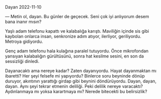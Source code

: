 Dayan
2022-11-10

— Metin ol, dayan. Bu günler de geçecek. Seni çok iyi anlıyorum desem bana inanır mısın?

Yaşlı adam telefonu kapattı ve kalabalığa karıştı. Maviliğin içinde sis gibi kaybolan onlarca insan, senkronize adım atıyor, ilerliyor, geriliyordu. Metroya gidiyordu.

Genç adam telefonu hala kulağına paralel tutuyordu. Önce mikrofondan yansıyan kalabalığın gürültüsünü, sonra hat kesilme sesini, en son da sessizliği dinledi.

Dayanacaktı ama nereye kadar? Zaten dayanıyordu. Hayat dayanmaktan mı ibaretti? Her şeyi felsefe mi yapıyordu? Binlerce soru beyninde dönüp duruyor, akıntının yarattığı girdap gibi beynini döndürüyordu. Dayan, dayan, dayan. Aynı şeyi tekrar etmenin deliliği. Peki delilik nereye varacaktı? Aydınlanmaya mı yoksa karartmaya mı? Nerede bitecekti bu belirsizlik?
